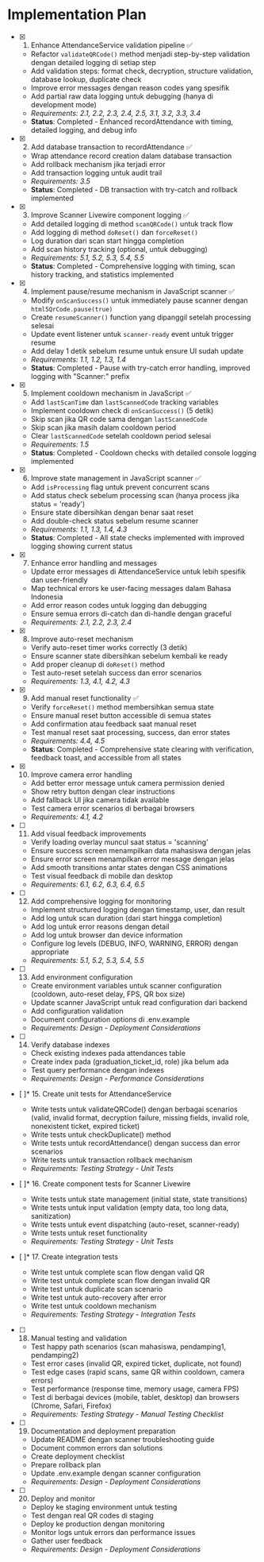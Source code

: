 # Implementation Plan

- [x] 1. Enhance AttendanceService validation pipeline ✅
  - Refactor `validateQRCode()` method menjadi step-by-step validation dengan detailed logging di setiap step
  - Add validation steps: format check, decryption, structure validation, database lookup, duplicate check
  - Improve error messages dengan reason codes yang spesifik
  - Add partial raw data logging untuk debugging (hanya di development mode)
  - _Requirements: 2.1, 2.2, 2.3, 2.4, 2.5, 3.1, 3.2, 3.3, 3.4_
  - **Status**: Completed - Enhanced recordAttendance with timing, detailed logging, and debug info

- [x] 2. Add database transaction to recordAttendance ✅
  - Wrap attendance record creation dalam database transaction
  - Add rollback mechanism jika terjadi error
  - Add transaction logging untuk audit trail
  - _Requirements: 3.5_
  - **Status**: Completed - DB transaction with try-catch and rollback implemented

- [x] 3. Improve Scanner Livewire component logging ✅
  - Add detailed logging di method `scanQRCode()` untuk track flow
  - Add logging di method `doReset()` dan `forceReset()`
  - Log duration dari scan start hingga completion
  - Add scan history tracking (optional, untuk debugging)
  - _Requirements: 5.1, 5.2, 5.3, 5.4, 5.5_
  - **Status**: Completed - Comprehensive logging with timing, scan history tracking, and statistics implemented

- [x] 4. Implement pause/resume mechanism in JavaScript scanner ✅
  - Modify `onScanSuccess()` untuk immediately pause scanner dengan `html5QrCode.pause(true)`
  - Create `resumeScanner()` function yang dipanggil setelah processing selesai
  - Update event listener untuk `scanner-ready` event untuk trigger resume
  - Add delay 1 detik sebelum resume untuk ensure UI sudah update
  - _Requirements: 1.1, 1.2, 1.3, 1.4_
  - **Status**: Completed - Pause with try-catch error handling, improved logging with "Scanner:" prefix

- [x] 5. Implement cooldown mechanism in JavaScript ✅
  - Add `lastScanTime` dan `lastScannedCode` tracking variables
  - Implement cooldown check di `onScanSuccess()` (5 detik)
  - Skip scan jika QR code sama dengan `lastScannedCode`
  - Skip scan jika masih dalam cooldown period
  - Clear `lastScannedCode` setelah cooldown period selesai
  - _Requirements: 1.5_
  - **Status**: Completed - Cooldown checks with detailed console logging implemented

- [x] 6. Improve state management in JavaScript scanner ✅
  - Add `isProcessing` flag untuk prevent concurrent scans
  - Add status check sebelum processing scan (hanya process jika status = 'ready')
  - Ensure state dibersihkan dengan benar saat reset
  - Add double-check status sebelum resume scanner
  - _Requirements: 1.1, 1.3, 1.4, 4.3_
  - **Status**: Completed - All state checks implemented with improved logging showing current status

- [x] 7. Enhance error handling and messages
  - Update error messages di AttendanceService untuk lebih spesifik dan user-friendly
  - Map technical errors ke user-facing messages dalam Bahasa Indonesia
  - Add error reason codes untuk logging dan debugging
  - Ensure semua errors di-catch dan di-handle dengan graceful
  - _Requirements: 2.1, 2.2, 2.3, 2.4_

- [x] 8. Improve auto-reset mechanism
  - Verify auto-reset timer works correctly (3 detik)
  - Ensure scanner state dibersihkan sebelum kembali ke ready
  - Add proper cleanup di `doReset()` method
  - Test auto-reset setelah success dan error scenarios
  - _Requirements: 1.3, 4.1, 4.2, 4.3_

- [x] 9. Add manual reset functionality ✅
  - Verify `forceReset()` method membersihkan semua state
  - Ensure manual reset button accessible di semua states
  - Add confirmation atau feedback saat manual reset
  - Test manual reset saat processing, success, dan error states
  - _Requirements: 4.4, 4.5_
  - **Status**: Completed - Comprehensive state clearing with verification, feedback toast, and accessible from all states

- [x] 10. Improve camera error handling
  - Add better error message untuk camera permission denied
  - Show retry button dengan clear instructions
  - Add fallback UI jika camera tidak available
  - Test camera error scenarios di berbagai browsers
  - _Requirements: 4.1, 4.2_

- [ ] 11. Add visual feedback improvements
  - Verify loading overlay muncul saat status = 'scanning'
  - Ensure success screen menampilkan data mahasiswa dengan jelas
  - Ensure error screen menampilkan error message dengan jelas
  - Add smooth transitions antar states dengan CSS animations
  - Test visual feedback di mobile dan desktop
  - _Requirements: 6.1, 6.2, 6.3, 6.4, 6.5_

- [ ] 12. Add comprehensive logging for monitoring
  - Implement structured logging dengan timestamp, user, dan result
  - Add log untuk scan duration (dari start hingga completion)
  - Add log untuk error reasons dengan detail
  - Add log untuk browser dan device information
  - Configure log levels (DEBUG, INFO, WARNING, ERROR) dengan appropriate
  - _Requirements: 5.1, 5.2, 5.3, 5.4, 5.5_

- [ ] 13. Add environment configuration
  - Create environment variables untuk scanner configuration (cooldown, auto-reset delay, FPS, QR box size)
  - Update scanner JavaScript untuk read configuration dari backend
  - Add configuration validation
  - Document configuration options di .env.example
  - _Requirements: Design - Deployment Considerations_

- [ ] 14. Verify database indexes
  - Check existing indexes pada attendances table
  - Create index pada (graduation_ticket_id, role) jika belum ada
  - Test query performance dengan indexes
  - _Requirements: Design - Performance Considerations_

- [ ]* 15. Create unit tests for AttendanceService
  - Write tests untuk validateQRCode() dengan berbagai scenarios (valid, invalid format, decryption failure, missing fields, invalid role, nonexistent ticket, expired ticket)
  - Write tests untuk checkDuplicate() method
  - Write tests untuk recordAttendance() dengan success dan error scenarios
  - Write tests untuk transaction rollback mechanism
  - _Requirements: Testing Strategy - Unit Tests_

- [ ]* 16. Create component tests for Scanner Livewire
  - Write tests untuk state management (initial state, state transitions)
  - Write tests untuk input validation (empty data, too long data, sanitization)
  - Write tests untuk event dispatching (auto-reset, scanner-ready)
  - Write tests untuk reset functionality
  - _Requirements: Testing Strategy - Unit Tests_

- [ ]* 17. Create integration tests
  - Write test untuk complete scan flow dengan valid QR
  - Write test untuk complete scan flow dengan invalid QR
  - Write test untuk duplicate scan scenario
  - Write test untuk auto-recovery after error
  - Write test untuk cooldown mechanism
  - _Requirements: Testing Strategy - Integration Tests_

- [ ] 18. Manual testing and validation
  - Test happy path scenarios (scan mahasiswa, pendamping1, pendamping2)
  - Test error cases (invalid QR, expired ticket, duplicate, not found)
  - Test edge cases (rapid scans, same QR within cooldown, camera errors)
  - Test performance (response time, memory usage, camera FPS)
  - Test di berbagai devices (mobile, tablet, desktop) dan browsers (Chrome, Safari, Firefox)
  - _Requirements: Testing Strategy - Manual Testing Checklist_

- [ ] 19. Documentation and deployment preparation
  - Update README dengan scanner troubleshooting guide
  - Document common errors dan solutions
  - Create deployment checklist
  - Prepare rollback plan
  - Update .env.example dengan scanner configuration
  - _Requirements: Design - Deployment Considerations_

- [ ] 20. Deploy and monitor
  - Deploy ke staging environment untuk testing
  - Test dengan real QR codes di staging
  - Deploy ke production dengan monitoring
  - Monitor logs untuk errors dan performance issues
  - Gather user feedback
  - _Requirements: Design - Deployment Considerations_
